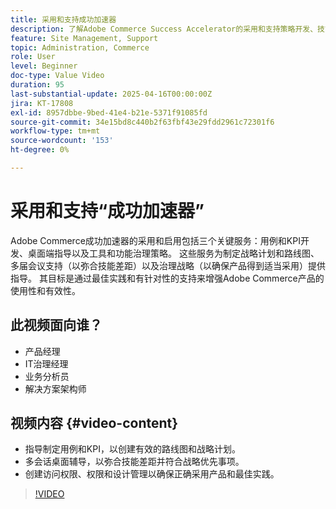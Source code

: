 ```yaml
---
title: 采用和支持成功加速器
description: 了解Adobe Commerce Success Accelerator的采用和支持策略开发、技能提升和治理。
feature: Site Management, Support
topic: Administration, Commerce
role: User
level: Beginner
doc-type: Value Video
duration: 95
last-substantial-update: 2025-04-16T00:00:00Z
jira: KT-17808
exl-id: 8957dbbe-9bed-41e4-b21e-5371f91085fd
source-git-commit: 34e15bd8c440b2f63fbf43e29fdd2961c72301f6
workflow-type: tm+mt
source-wordcount: '153'
ht-degree: 0%

---
```


# 采用和支持“成功加速器”

Adobe Commerce成功加速器的采用和启用包括三个关键服务：用例和KPI开发、桌面端指导以及工具和功能治理策略。 这些服务为制定战略计划和路线图、多届会议支持（以弥合技能差距）以及治理战略（以确保产品得到适当采用）提供指导。 其目标是通过最佳实践和有针对性的支持来增强Adobe Commerce产品的使用性和有效性。

## 此视频面向谁？

* 产品经理
* IT治理经理
* 业务分析员
* 解决方案架构师

## 视频内容 {#video-content}

* 指导制定用例和KPI，以创建有效的路线图和战略计划。
* 多会话桌面辅导，以弥合技能差距并符合战略优先事项。
* 创建访问权限、权限和设计管理以确保正确采用产品和最佳实践。

>[!VIDEO](https://video.tv.adobe.com/v/3463088/?learn=on&enablevpops&captions=chi_hans)
